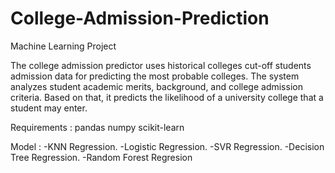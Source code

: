 # College-Admission-Prediction

Machine Learning Project

The college admission predictor uses historical colleges cut-off students admission data for predicting the most probable colleges. The system analyzes student academic merits, background, and college admission criteria. Based on that, it predicts the likelihood of a university college that a student may enter.

Requirements :
pandas
numpy
scikit-learn

Model :
-KNN Regression.
-Logistic Regression.
-SVR Regression.
-Decision Tree Regression.
-Random Forest Regresion
